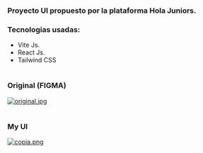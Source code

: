 ### Proyecto UI propuesto por la plataforma Hola Juniors.

### Tecnologias usadas:
- Vite Js.
- React Js.
- Tailwind CSS

#

### Original (FIGMA)

[![original.jpg](https://i.postimg.cc/bw0T6MDg/original.jpg)](https://postimg.cc/SnsCRgGY)

#

### My UI 

[![copia.png](https://i.postimg.cc/hjv1ttCZ/copia.png)](https://postimg.cc/LYd1y2Fj)
